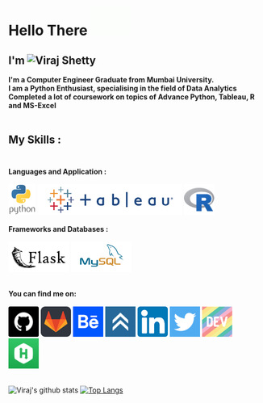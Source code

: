 # Hello There <img src = "https://github.com/VirajVShetty/VirajVShetty/blob/main/Source/hello.gif" width="80px">

## I'm ![Viraj Shetty](https://virajvshetty.github.io/)

<b>I'm a Computer Engineer Graduate from Mumbai University.</br>
I am a Python Enthusiast, specialising in the field of Data Analytics </br>
Completed a lot of coursework on topics of Advance Python, Tableau, R and MS-Excel </b> </br></br>

## My Skills :</br> </br>
<b> Languages and Application : </b> </br> </br>
<img height="60" src="https://github.com/VirajVShetty/VirajVShetty/blob/main/Source/python.svg"></a>
<img height="60" src="https://github.com/VirajVShetty/VirajVShetty/blob/main/Source/tableau-long.png"></a>
<img height="60" src="https://github.com/VirajVShetty/VirajVShetty/blob/main/Source/r.svg"></a>
</br> </br>
<b> Frameworks and Databases : </b> </br> </br>
<img height="60" src="https://github.com/VirajVShetty/VirajVShetty/blob/main/Source/flask.svg"></a>
<img height="60" src="https://github.com/VirajVShetty/VirajVShetty/blob/main/Source/mysql.svg"></a>
</br></br>

<b> You can find me on: </b> </br> </br>
<a href="https://github.com/VirajVShetty"><img height="60" src="https://github.com/VirajVShetty/VirajVShetty/blob/main/Source/github-square.png"></a>
<a href="https://gitlab.com/VirajVShetty"><img height="60" src="https://github.com/VirajVShetty/VirajVShetty/blob/main/Source/gitlab.png"></a>
<a href = "https://www.behance.net/virajshetty"><img height="60" src="https://github.com/VirajVShetty/VirajVShetty/blob/main/Source/behance.png"></a>
<a href="https://www.youracclaim.com/users/viraj-shetty.d917c426"><img height="60" src="https://github.com/VirajVShetty/VirajVShetty/blob/main/Source/youracclaim.png"></a>
<a href="https://www.linkedin.com/in/virajshetty47/"><img height="60" src="https://github.com/VirajVShetty/VirajVShetty/blob/main/Source/linkedin.png"></a>
<a href="https://twitter.com/virajshetty47"><img height="60" src="https://github.com/VirajVShetty/VirajVShetty/blob/main/Source/twitter.png"></a>
<a href="https://dev.to/virajvshetty"><img height="60" src="https://github.com/VirajVShetty/VirajVShetty/blob/main/Source/devto.png"></a>
<a href = "https://www.hackerrank.com/viraj_shetty"><img height="60" src="https://github.com/VirajVShetty/VirajVShetty/blob/main/Source/hackerrank.jpg"></a>
</br></br>

![Viraj's github stats](https://github-readme-stats.vercel.app/api?username=VirajVShetty&show_icons=true&theme=radical)
[![Top Langs](https://github-readme-stats.vercel.app/api/top-langs/?username=VirajVShetty&layout=compact&theme=radical)](https://github.com/VirajVShetty)
